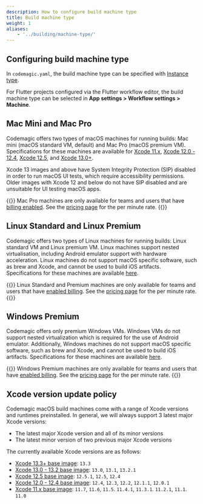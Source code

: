 ```yaml
---
description: How to configure build machine type
title: Build machine type
weight: 1
aliases:
    - '../building/machine-type/'
---
```


## Configuring build machine type

In `codemagic.yaml`, the build machine type can be specified with [Instance type](../getting-started/yaml#instance-type).

For Flutter projects configured via the Flutter workflow editor, the build machine type can be selected in **App settings > Workflow settings > Machine**.

## Mac Mini and Mac Pro

Codemagic offers two types of macOS machines for running builds: Mac mini (macOS standard VM, default) and Mac Pro (macOS premium VM). Specifications for these machines are available for [Xcode 11.x](../specs/versions/#hardware), [Xcode 12.0 - 12.4](../specs/versions2/#hardware), [Xcode 12.5](../specs/versions3/#hardware), and [Xcode 13.0+](../specs/versions4/).

Xcode 13 images and above have System Integrity Protection (SIP) disabled in order to run macOS UI tests, which require accessibility permissions. Older images with Xcode 12 and below do not have SIP disabled and are unsuitable for UI testing macOS apps.

{{<notebox>}}
Mac Pro machines are only available for teams and users that have [billing enabled](../billing/billing). See the [pricing page](https://codemagic.io/pricing/) for the per minute rate.
{{</notebox>}}

## Linux Standard and Linux Premium

Codemagic offers two types of Linux machines for running builds: Linux standard VM and Linux premium VM. Linux machines support nested virtualisation, including Android emulator support with hardware acceleration. Linux machines do not support macOS specific software, such as brew and Xcode, and cannot be used to build iOS artifacts. Specifications for these machines are available [here](../specs/versions-linux/#hardware).

{{<notebox>}}
Linux Standard and Premium machines are only available for teams and users that have [enabled billing](../billing/billing). See the [pricing page](https://codemagic.io/pricing/) for the per minute rate.
{{</notebox>}}

## Windows Premium

Codemagic offers only premium Windows VMs. Windows VMs do not support nested virtualization which is required for the use of Android emulator. Additionally, Windows machines do not support macOS specific software, such as brew and Xcode, and cannot be used to build iOS artifacts. Specifications for these machines are available [here](../specs/versions-windows/).

{{<notebox>}}
Windows Premium machines are only available for teams and users that have [enabled billing](../billing/billing). See the [pricing page](https://codemagic.io/pricing/) for the per minute rate.
{{</notebox>}}

## Xcode version update policy

Codemagic macOS build machines come with a range of Xcode versions and runtimes preinstalled. In general, we will always support 3 latest major Xcode versions:

* The latest major Xcode version and all of its minor versions
* The latest minor version of two previous major Xcode versions

The currently available Xcode versions are as follows:

* [Xcode 13.3+ base image](../specs/versions-macos-xcode-13-3/): `13.3`
* [Xcode 13.0 - 13.2 base image](../specs/versions-macos-xcode-13-0/): `13.0`, `13.1`, `13.2.1`
* [Xcode 12.5 base image](../specs/versions-macos-xcode-12-5/): `12.5.1`, `12.5`, `12.4`
* [Xcode 12.0 - 12.4 base image](../specs/versions-macos-xcode-12-0/): `12.4`, `12.3`, `12.2`, `12.1.1`, `12.0.1`
* [Xcode 11.x base image](../specs/versions-macos-xcode-11/): `11.7`, `11.6`,  `11.5`. `11.4.1`,  `11.3.1`. `11.2.1`, `11.1`. `11.0` 
